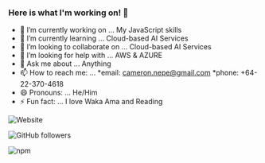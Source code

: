 ### Here is what I'm working on! 👋 

- 🔭 I’m currently working on ... My JavaScript skills
- 🌱 I’m currently learning ... Cloud-based AI Services
- 👯 I’m looking to collaborate on ... Cloud-based AI Services
- 🤔 I’m looking for help with ... AWS & AZURE
- 💬 Ask me about ... Anything
- 📫 How to reach me: ... *email: cameron.nepe@gmail.com *phone: +64-22-370-4618
- 😄 Pronouns: ... He/Him
- ⚡ Fun fact: ... I love Waka Ama and Reading
 

![Website](https://img.shields.io/website?up_message=Portfolio&url=https%3A%2F%2Fnepcam-portfolio.s3-ap-southeast-2.amazonaws.com%2FMyWebsite%2Findex.html) 

![GitHub followers](https://img.shields.io/github/followers/Nepcam?style=social)   

![npm](https://img.shields.io/npm/v/npm)
